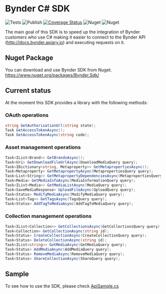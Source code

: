 # Bynder C# SDK

![Tests](https://github.com/Bynder/bynder-c-sharp-sdk/workflows/Tests/badge.svg)
![Publish](https://github.com/Bynder/bynder-c-sharp-sdk/workflows/Publish/badge.svg)
[![Coverage Status](https://coveralls.io/repos/github/Bynder/bynder-c-sharp-sdk/badge.svg?branch=master)](https://coveralls.io/github/Bynder/bynder-c-sharp-sdk?branch=master)
![Nuget](https://img.shields.io/nuget/v/Bynder.Sdk)
![Nuget](https://img.shields.io/nuget/dt/Bynder.Sdk?color=orange)

The main goal of this SDK is to speed up the integration of Bynder customers who use C# making it easier to connect to the Bynder API (http://docs.bynder.apiary.io) and executing requests on it.

## Nuget Package

You can download and use Bynder SDK from Nuget. https://www.nuget.org/packages/Bynder.Sdk/

## Current status

At the moment this SDK provides a library with the following methods:

### OAuth operations

```c#
string GetAuthorisationUrl(string state);
Task GetAccessTokenAsync();
Task GetAccessTokenAsync(string code);
```

### Asset management operations

```c#
Task<IList<Brand>> GetBrandsAsync();
Task<Uri> GetDownloadFileUrlAsync(DownloadMediaQuery query);
Task<IDictionary<string, Metaproperty>> GetMetapropertiesAsync();
Task<Metaproperty> GetMetapropertyAsync(MetapropertiesQuery query);
Task<List<String>> GetMetapropertyDependenciesAsync(MetapropertiesQuery query);
Task<Media> GetMediaInfoAsync(MediaInformationQuery query);
Task<IList<Media>> GetMediaListAsync(MediaQuery query);
Task<SaveMediaResponse> UploadFileAsync(UploadQuery query);
Task<Status> ModifyMediaAsync(ModifyMediaQuery query);
Task<List<Tag>> GetTagsAsync(TagsQuery query);
Task<Status> AddTagToMediaAsync(AddTagToMediaQuery query);
```

### Collection management operations

```c#
Task<IList<Collection>> GetCollectionsAsync(GetCollectionsQuery query);
Task<Collection> GetCollectionAsync(string id);
Task<Status> CreateCollectionAsync(CreateCollectionQuery query);
Task<Status> DeleteCollectionAsync(string id);
Task<IList<string>> GetMediaAsync(GetMediaQuery query);
Task<Status> AddMediaAsync(AddMediaQuery query);
Task<Status> RemoveMediaAsync(RemoveMediaQuery query);
Task<Status> ShareCollectionAsync(ShareQuery query);
```

## Sample

To see how to use the SDK, please check [ApiSample.cs](Bynder/Sample/ApiSample.cs)
